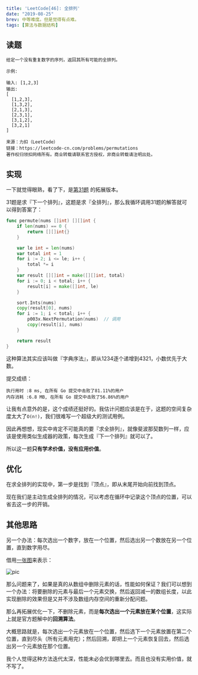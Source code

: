 ```yaml lw-blog-meta
title: 'LeetCode[46]: 全排列'
date: "2019-08-25"
brev: 中等难度。但是觉得有点难。
tags: [算法与数据结构]
```


## 读题

```text
给定一个没有重复数字的序列，返回其所有可能的全排列。

示例:

输入: [1,2,3]
输出:
[
  [1,2,3],
  [1,3,2],
  [2,1,3],
  [2,3,1],
  [3,1,2],
  [3,2,1]
]

来源：力扣（LeetCode）
链接：https://leetcode-cn.com/problems/permutations
著作权归领扣网络所有。商业转载请联系官方授权，非商业转载请注明出处。
```

## 实现

一下就觉得眼熟，看了下，是[第31题](https://www.lewinblog.com/dj/blog/page/LeetCode%5B31%5D:%20%E4%B8%8B%E4%B8%80%E4%B8%AA%E6%8E%92%E5%88%97/)
的拓展版本。

31题是求『下一个排列』，这题是求『全排列』，那么我循环调用31题的解答就可以得到答案了：

```go
func permute(nums []int) [][]int {
    if len(nums) == 0 {
        return [][]int{}
    }

    var le int = len(nums)
    var total int = 1
    for i := 2; i <= le; i++ {
        total *= i
    }
    var result [][]int = make([][]int, total)
    for i := 0; i < total; i++ {
        result[i] = make([]int, le)
    }

    sort.Ints(nums)
    copy(result[0], nums)
    for i := 1; i < total; i++ {
        p003x.NextPermutation(nums)  // 调用
        copy(result[i], nums)
    }

    return result
}
```

这种算法其实应该叫做『字典序法』，即从1234逐个递增到4321，小数优先于大数。

提交成绩：

```text
执行用时 :8 ms, 在所有 Go 提交中击败了81.11%的用户
内存消耗 :6.8 MB, 在所有 Go 提交中击败了56.86%的用户
```

让我有点意外的是，这个成绩还挺好的。我估计问题应该是在于，这题的空间复杂度太大了`O(n!)`，我们很难写一个超级大的测试用例。

因此再想想，现实中肯定不可能真的要『求全排列』，就像斐波那契数列一样，应该是使用类似生成器的政策，每次生成『下一个排列』就可以了。

所以这一题**只有学术价值，没有应用价值**。

## 优化

在求全排列的实现中，第一步是找到『顶点』，即从末尾开始向前找到顶点。

现在我们是主动生成全排列的情况，可以考虑在循环中记录这个顶点的位置，可以省去这一步的开销。

## 其他思路

另一个办法：每次选出一个数字，放在一个位置，然后选出另一个数放在另一个位置，直到数字用尽。

借用[一张图](https://leetcode-cn.com/problems/permutations/solution/hui-su-di-gui-suan-fa-by-user8125r/)来表示：

![pic](../../../../tech-blog-pic/2019/2019-08-25-LeetCode-46.png)

那么问题来了，如果是真的从数组中删除元素的话，性能如何保证？我们可以想到一个办法：将要删除的元素与最后一个元素交换，然后返回减一的数组长度，以此实现删除的效果但是又并不涉及数组内存空间的重新分配问题。

那么再拓展优化一下，不删除元素，而是**每次选出一个元素放在某个位置**，这实际上就是官方题解中的**回溯算法**。

大概思路就是，每次选出一个元素放在一个位置，然后选下一个元素放置在第二个位置，直到尽头（所有元素用完）；然后回溯，即把上一个元素恢复回去，然后选出另一个元素放在那个位置。

我个人觉得这种方法迭代太深，性能未必会优到哪里去。而且也没有实用价值，就不写了。
